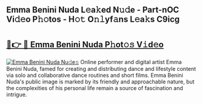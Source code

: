 ## Emma Benini Nuda L𝚎a𝚔ed N𝚞𝚍e - Part-nOC Vi𝚍𝚎o P𝚑𝚘tos - H𝚘𝚝 O𝚗𝚕yf𝚊ns L𝚎a𝚔s C9icg

# <h2><a href="http://kfatqll.oniu.top/?m=Emma+Benini+Nuda">🔗👉 🔴 Emma Benini Nuda P𝚑ot𝚘𝚜 V𝚒d𝚎o</a></h2>

[![Emma Benini Nuda Nu𝚍e𝚜](https://i.imgur.com/0qMVB7G.gif)](http://kfatqll.oniu.top/?m=Emma+Benini+Nuda)
Online performer and digital artist Emma Benini Nuda, famed for creating and distributing dance and lifestyle content via solo and collaborative dance routines and short films. Emma Benini Nuda's public image is marked by its friendly and approachable nature, but the complexities of his personal life remain a source of fascination and intrigue.  

